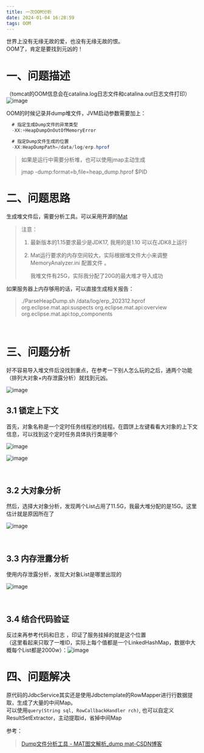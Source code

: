 ```yaml
---
title: 一次OOM分析
date: 2024-01-04 16:28:59
tags: OOM
---
```

世界上没有无缘无故的爱，也没有无缘无故的恨。  
OOM了，肯定是要找到元凶的！
<!--more-->

# 一、问题描述
（tomcat的OOM信息会在catalina.log日志文件和catalina.out日志文件打印）
​![image](/images/assets/image-20240104152220-2izpt7h.png)​


OOM的时候记录并dump堆文件，JVM启动参数需要加上：
```java
  # 指定生成Dump文件的异常类型
  -XX:+HeapDumpOnOutOfMemoryError

  # 指定Dump文件生成的位置
  -XX:HeapDumpPath=/data/log/erp.hprof
```

> 如果是运行中需要分析堆，也可以使用jmap主动生成
>
> jmap -dump:format=b,file=heap_dump.hprof  $PID

# 二、问题思路
生成堆文件后，需要分析工具。可以采用开源的[Mat](https://eclipse.dev/mat/previousReleases.php)

> 注意：
>
> 1. 最新版本的1.15要求最少是JDK17, 我用的是1.10 可以在JDK8上运行
> 2. Mat运行要求的内存空间较大，实际根据堆文件大小来调整 MemoryAnalyzer.ini 配置文件 。
>
>     我堆文件有25G，实际我分配了20G的最大堆才导入成功

如果服务器上内存够用的话，可以直接生成相关报告：

> ./ParseHeapDump.sh /data/log/erp_202312.hprof   org.eclipse.mat.api:suspects  org.eclipse.mat.api:overview   org.eclipse.mat.api:top_components

‍
# 三、问题分析
好不容易导入堆文件后没找到重点，在参考一下别人怎么玩的之后，通两个功能（排列大对象+内存泄露分析）就找到元凶。  

​![image](/images/assets/image-20240104154329-g9hnw90.png)​


## 3.1 锁定上下文
首先，对象名称是一个定时任务线程池的线程。在圆饼上左键看看大对象的上下文信息，可以找到这个定时任务具体执行类是哪个

​![image](/images/assets/image-20240104155246-fieh1f7.png)​

​![image](/images/assets/image-20240104160611-xmslynf.png)​

‍
## 3.2 大对象分析
然后，选择大对象分析，发现两个List占用了11.5G，我最大堆分配的是15G。这里估计就是原因所在了

​![image](/images/assets/image-20240104155650-95jxrin.png)​

‍
## 3.3 内存泄露分析
使用内存泄露分析，发现大对象List是哪里出现的

​![image](/images/assets/image-20240104160141-n1db8go.png)​

‍
## 3.4 结合代码验证
反过来再参考代码和日志 ，印证了服务挂掉的就是这个位置  
（这里看起来只取了一堆ID，实际上每个值都是一个LinkedHashMap，数据中大概每个List都是2000w）：
​![image](/images/assets/image-20240104155916-dw9zsud.png)​


# 四、问题解决
原代码的JdbcService其实还是使用Jdbctemplate的RowMapper进行行数据提取，生成了大量的中间Map。  
可以使用`query(String sql, RowCallbackHandler rch)`, 也可以自定义ResultSetExtractor，主动提取id，省掉中间Map

参考：
> [Dump文件分析工具 - MAT图文解析_dump mat-CSDN博客](https://blog.csdn.net/F1004145107/article/details/106365672)

‍

